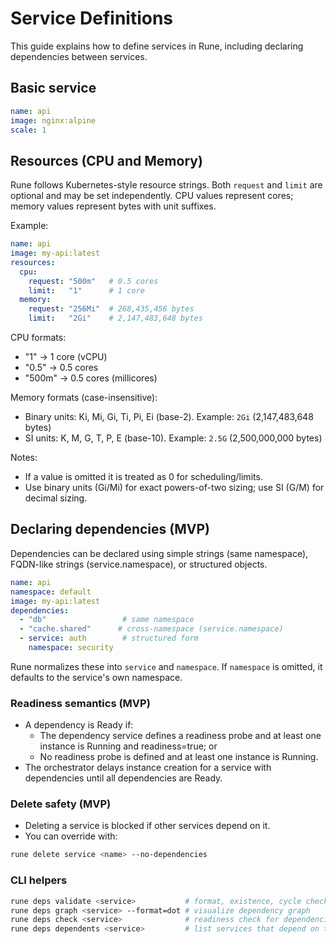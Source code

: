 # Service Definitions

This guide explains how to define services in Rune, including declaring dependencies between services.

## Basic service

```yaml
name: api
image: nginx:alpine
scale: 1
```

## Resources (CPU and Memory)

Rune follows Kubernetes-style resource strings. Both `request` and `limit` are optional and may be set independently. CPU values represent cores; memory values represent bytes with unit suffixes.

Example:

```yaml
name: api
image: my-api:latest
resources:
  cpu:
    request: "500m"   # 0.5 cores
    limit:   "1"      # 1 core
  memory:
    request: "256Mi"  # 268,435,456 bytes
    limit:   "2Gi"    # 2,147,483,648 bytes
```

CPU formats:
- "1" → 1 core (vCPU)
- "0.5" → 0.5 cores
- "500m" → 0.5 cores (millicores)

Memory formats (case-insensitive):
- Binary units: Ki, Mi, Gi, Ti, Pi, Ei (base-2). Example: `2Gi` (2,147,483,648 bytes)
- SI units: K, M, G, T, P, E (base-10). Example: `2.5G` (2,500,000,000 bytes)

Notes:
- If a value is omitted it is treated as 0 for scheduling/limits.
- Use binary units (Gi/Mi) for exact powers-of-two sizing; use SI (G/M) for decimal sizing.

## Declaring dependencies (MVP)

Dependencies can be declared using simple strings (same namespace), FQDN-like strings (service.namespace), or structured objects.

```yaml
name: api
namespace: default
image: my-api:latest
dependencies:
  - "db"                 # same namespace
  - "cache.shared"      # cross-namespace (service.namespace)
  - service: auth        # structured form
    namespace: security
```

Rune normalizes these into `service` and `namespace`. If `namespace` is omitted, it defaults to the service's own namespace.

### Readiness semantics (MVP)

- A dependency is Ready if:
  - The dependency service defines a readiness probe and at least one instance is Running and readiness=true; or
  - No readiness probe is defined and at least one instance is Running.
- The orchestrator delays instance creation for a service with dependencies until all dependencies are Ready.

### Delete safety (MVP)

- Deleting a service is blocked if other services depend on it.
- You can override with:

```bash
rune delete service <name> --no-dependencies
```

### CLI helpers

```bash
rune deps validate <service>           # format, existence, cycle checks
rune deps graph <service> --format=dot # visualize dependency graph
rune deps check <service>              # readiness check for dependencies
rune deps dependents <service>         # list services that depend on target
```


